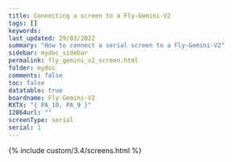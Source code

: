 ```yaml
---
title: Connecting a screen to a Fly-Gemini-V2
tags: []
keywords: 
last_updated: 29/03/2022
summary: "How to connect a serial screen to a Fly-Gemini-V2"
sidebar: mydoc_sidebar
permalink: fly_gemini_v2_screen.html
folder: mydoc
comments: false
toc: false
datatable: true
boardname: Fly-Gemini-V2
RXTX: "{ PA_10, PA_9 }"
12864url: ""
screenType: serial
serial: 1
---
```


{% include custom/3.4/screens.html %}
